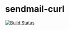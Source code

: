 # sendmail-curl

[![Build Status](https://travis-ci.org/frodoslaw/sendmail-curl.svg?branch=master)](https://travis-ci.org/frodoslaw/sendmail-curl)
